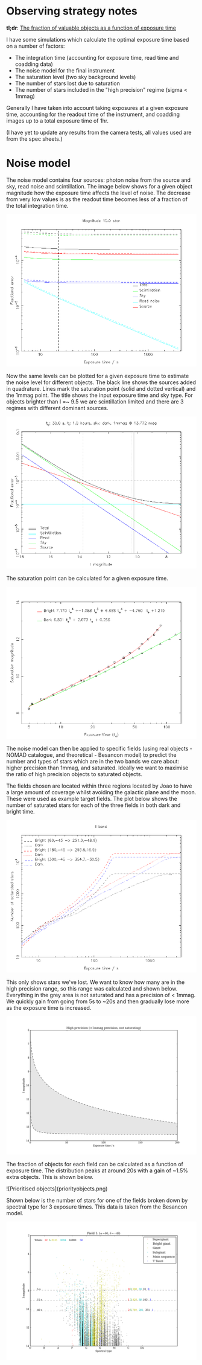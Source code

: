 # Observing strategy notes

**tl;dr**: [The fraction of valuable objects as a function of exposure time](#tldr)

I have some simulations which calculate the optimal exposure time based on a number of factors:

* The integration time (accounting for exposure time, read time and coadding data)
* The noise model for the final instrument
* The saturation level (two sky background levels)
* The number of stars lost due to saturation
* The number of stars included in the "high precision" regime (sigma < 1mmag)

Generally I have taken into account taking exposures at a given exposure time, accounting for the readout time of the instrument, and coadding images up to a total exposure time of 1hr.

(I have yet to update any results from the camera tests, all values used are from the spec sheets.)



# Noise model

The noise model contains four sources: photon noise from the source and sky, read noise and scintillation. The image below shows for a given object magnitude how the exposure time affects the level of noise. The decrease from very low values is as the readout time becomes less of a fraction of the total integration time.

![Noise for an object](noisevsexpos.png)

Now the same levels can be plotted for a given exposure time to estimate the noise level for different objects. The black line shows the sources added in quadrature. Lines mark the saturation point (solid and dotted vertical) and the 1mmag point. The title shows the input exposure time and sky type. For objects brighter than I =~ 9.5 we are scintillation limited and there are 3 regimes with different dominant sources. 


![Noise model](noisemodel.png)

The saturation point can be calculated for a given exposure time.

![Saturation point](satvsexpos.png)

The noise model can then be applied to specific fields (using real objects - NOMAD catalogue, and theoretical - Besancon model) to predict the number and types of stars which are in the two bands we care about: higher precision than 1mmag, and saturated. Ideally we want to maximise the ratio of high precision objects to saturated objects.

The fields chosen are located within three regions located by Joao to have a large amount of coverage whilst avoiding the galactic plane and the moon. These were used as example target fields. The plot below shows the number of saturated stars for each of the three fields in both dark and bright time. 

![Number of saturated objects](nsatperfield.png)

This only shows stars we've lost. We want to know how many are in the high precision range, so this range was calculated and shown below. Everything in the grey area is not saturated and has a precision of < 1mmag. We quickly gain from going from 5s to ~20s and then gradually lose more as the exposure time is increased.

![High precision regime](highrange.png)

The fraction of objects for each field can be calculated as a function of exposure time. The distribution peaks at around 20s with a gain of ~1.5% extra objects. This is shown below.


<a name="tldr" />
![Prioritised objects](priorityobjects.png)

Shown below is the number of stars for one of the fields broken down by spectral type for 3 exposure times. This data is taken from the Besancon model. 

![By spectral type](byspectraltype.png)
